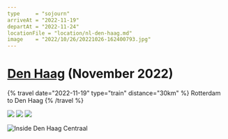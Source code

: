 ```yaml
---
type     = "sojourn"
arriveAt = "2022-11-19"
departAt = "2022-11-24"
locationFile = "location/nl-den-haag.md"
image    = "2022/10/26/20221026-162400793.jpg"
---
```


# [Den Haag](location/nl-den-haag.md) (November 2022)

{% travel date="2022-11-19" type="train" distance="30km" %}
Rotterdam to Den Haag
{% /travel %}

![](2022/11/23/20221123-221651115.jpg)
![](2022/11/23/20221123-103249073.jpg)
![](2022/11/22/20221122-184838927.jpg)

![Inside Den Haag Centraal](2022/11/18/20221118-105920426.jpg)
